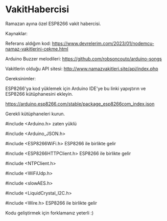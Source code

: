 # VakitHabercisi
 Ramazan ayına özel ESP8266 vakit habercisi.

Kaynaklar:

Referans aldığım kod: https://www.devrelerim.com/2023/01/nodemcu-namaz-vakitlerini-cekme.html


Arduino Buzzer melodileri: https://github.com/robsoncouto/arduino-songs


Vakitlerin olduğu API sitesi: http://www.namazvakitleri.site/api/index.php


Gereksinimler: 

ESP8266'ya kod yüklemek için Arduino IDE'ye bu linki yapıştırın
 ve ESP8266 kütüphanesini ekleyin.

https://arduino.esp8266.com/stable/package_esp8266com_index.json


Gerekli kütüphaneleri kurun.

#include <Arduino.h> zaten yüklü


#include <Arduino_JSON.h>


#include <ESP8266WiFi.h> ESP8266 ile birlikte gelir
 
 
#include <ESP8266HTTPClient.h> ESP8266 ile birlikte gelir
 
 
#include <NTPClient.h>
 
 
#include <WiFiUdp.h>
 
 
#include <slowAES.h>
 
 
#include <LiquidCrystal_I2C.h>
 
 
#include <Wire.h> ESP8266 ile birlikte gelir


Kodu geliştirmek için forklamanız yeterli :)
